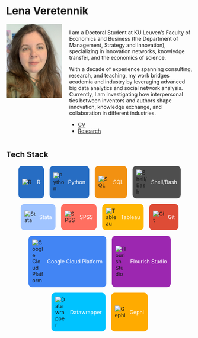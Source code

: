 # Lena Veretennik

<div style="display: flex; align-items: flex-start;">
  <img src="./photo_cv.jpg" alt="Lena Veretennik" style="width: 150px; height: auto; margin-right: 20px;">
  <div>
    <p>
      I am a Doctoral Student at KU Leuven’s Faculty of Economics and Business (the Department of Management, Strategy and Innovation), specializing in innovation networks, knowledge transfer, and the economics of science.
    </p>
    <p>
      With a decade of experience spanning consulting, research, and teaching, my work bridges academia and industry by leveraging advanced big data analytics and social network analysis. Currently, I am investigating how interpersonal ties between inventors and authors shape innovation, knowledge exchange, and collaboration in different industries.
    </p>
    <ul>
      <li><a href="./cv_veretennik_2024.pdf">CV</a></li>
      <li><a href="./research">Research</a></li>
    </ul>
  </div>
</div>

## Tech Stack

<div style="display: flex; flex-wrap: wrap; gap: 15px; margin-top: 1em; justify-content: center;">

  <!-- Row 1 -->
  <div style="display: flex; align-items: center; background-color: #276DC3; padding: 10px; border-radius: 10px;">
    <img src="https://upload.wikimedia.org/wikipedia/commons/thumb/1/1b/R_logo.svg/1280px-R_logo.svg.png" alt="R" style="width: 30px; height: auto; margin-right: 10px;">
    <span style="color: white;">R</span>
   </div>

  <div style="display: flex; align-items: center; background-color: #276DC3; padding: 10px; border-radius: 10px;">
    <img src="https://upload.wikimedia.org/wikipedia/commons/thumb/c/c3/Python-logo-notext.svg/121px-Python-logo-notext.svg.png" alt="Python" style="width: 30px; height: auto; margin-right: 10px;">
    <span style="color: white;">Python</span>
  </div>

  <div style="display: flex; align-items: center; background-color: #F29111; padding: 10px; border-radius: 10px;">
    <img src="https://static.vecteezy.com/system/resources/previews/036/145/707/non_2x/sql-database-icon-logo-design-ui-or-ux-app-vector.jpg" alt="SQL" style="width: 30px; height: auto; margin-right: 10px;">
    <span style="color: white;">SQL</span>
  </div>

  <div style="display: flex; align-items: center; background-color: #4E4E4E; padding: 10px; border-radius: 10px;">
    <img src="https://camo.githubusercontent.com/1d19b0321539fd04f6ab0b0a5c1aa62c511561fb0f9382a28a143b3128c2369f/68747470733a2f2f63646e2e7261776769742e636f6d2f6f64622f6f6666696369616c2d626173682d6c6f676f2f6d61737465722f6173736574732f4c6f676f732f4964656e746974792f504e472f424153485f6c6f676f2d7472616e73706172656e742d62672d636f6c6f722e706e67" alt="Shell/Bash" style="width: 30px; height: auto; margin-right: 10px;">
    <span style="color: white;">Shell/Bash</span>
  </div>

  <div style="display: flex; align-items: center; background-color: #A0C4FF; padding: 10px; border-radius: 10px;">
    <img src="https://upload.wikimedia.org/wikipedia/commons/thumb/7/79/Stata_logo_med_blue.png/120px-Stata_logo_med_blue.png" alt="Stata" style="width: 30px; height: auto; margin-right: 10px;">
    <span style="color: white;">Stata</span>
  </div>

  <div style="display: flex; align-items: center; background-color: #FF6F61; padding: 10px; border-radius: 10px;">
    <img src="https://upload.wikimedia.org/wikipedia/en/1/1b/IBM_SPSS_v23.png" alt="SPSS" style="width: 30px; height: auto; margin-right: 10px;">
    <span style="color: white;">SPSS</span>
  </div>

  <!-- Row 2 -->
  <div style="display: flex; align-items: center; background-color: #FFB703; padding: 10px; border-radius: 10px;">
    <img src="https://upload.wikimedia.org/wikipedia/en/thumb/0/06/Tableau_logo.svg/250px-Tableau_logo.svg.png" alt="Tableau" style="width: 30px; height: auto; margin-right: 10px;">
    <span style="color: white;">Tableau</span>
  </div>

  <div style="display: flex; align-items: center; background-color: #DE4C36; padding: 10px; border-radius: 10px;">
    <img src="https://upload.wikimedia.org/wikipedia/commons/thumb/e/e0/Git-logo.svg/150px-Git-logo.svg.png" alt="Git" style="width: 30px; height: auto; margin-right: 10px;">
    <span style="color: white;">Git</span>
  </div>

  <div style="display: flex; align-items: center; background-color: #4285F4; padding: 10px; border-radius: 10px;">
    <img src="https://upload.wikimedia.org/wikipedia/commons/thumb/5/51/Google_Cloud_logo.svg/220px-Google_Cloud_logo.svg.png" alt="Google Cloud Platform" style="width: 30px; height: auto; margin-right: 10px;">
    <span style="color: white;">Google Cloud Platform</span>
  </div>

  <div style="display: flex; align-items: center; background-color: #9C27B0; padding: 10px; border-radius: 10px;">
    <img src="https://flourish.studio/images/Flourish_Logo_Black_small.png" alt="Flourish Studio" style="width: 30px; height: auto; margin-right: 10px;">
    <span style="color: white;">Flourish Studio</span>
  </div>

  <div style="display: flex; align-items: center; background-color: #00C3FF; padding: 10px; border-radius: 10px;">
    <img src="https://www.thesmbguide.com/images/Data-wrapper-reviews-1024x512-20181121.png" alt="Datawrapper" style="width: 30px; height: auto; margin-right: 10px;">
    <span style="color: white;">Datawrapper</span>
  </div>

  <div style="display: flex; align-items: center; background-color: #FFAB00; padding: 10px; border-radius: 10px;">
    <img src="https://upload.wikimedia.org/wikipedia/commons/thumb/0/04/Gephi-logo.png/200px-Gephi-logo.png" alt="Gephi" style="width: 30px; height: auto; margin-right: 10px;">
    <span style="color: white;">Gephi</span>
  </div>

</div>
